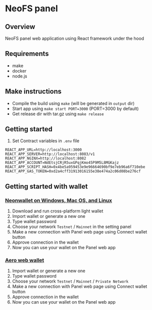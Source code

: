 # NeoFS panel

## Overview

NeoFS panel web application using React framework under the hood

## Requirements

- make
- docker
- node.js

## Make instructions
* Compile the build using `make` (will be generated in `output` dir)
* Start app using `make start PORT=3000` (PORT=3000 by default)
* Get release dir with tar.gz using `make release`

## Getting started
1. Set Contract variables in `.env` file
```
REACT_APP_URL=http://localhost:3000
REACT_APP_SERVER=http://localhost:8083/v1
REACT_APP_NGINX=http://localhost:8082
REACT_APP_ACCOUNT=NdEtsjCRjR5uxGPqjKmo45P9M5L8MGKajz
REACT_APP_SCRIPT_HASH=0x4be5a959453e9e96664690bf9e7eb96a6f710ebe
REACT_APP_GAS_TOKEN=0xd2a4cff31913016155e38e474a2c06d08be276cf
```

## Getting started with wallet
### [Neonwallet on Windows, Mac OS, and Linux](https://neon.coz.io/)
1. Download and run cross-platform light wallet
2. Import wallet or generate a new one
3. Type wallet password
4. Choose your network `Testnet` / `Mainnet` in the setting panel
5. Make a new connection with Panel web page using Connect wallet button
6. Approve connection in the wallet
7. Now you can use your wallet on the Panel web app

### [Aero web wallet](https://aero.coz.io/)
1. Import wallet or generate a new one
2. Type wallet password
3. Choose your network `Testnet` / `Mainnet` / `Private Network`
4. Make a new connection with Panel web page using Connect wallet button
6. Approve connection in the wallet
7. Now you can use your wallet on the Panel web app
